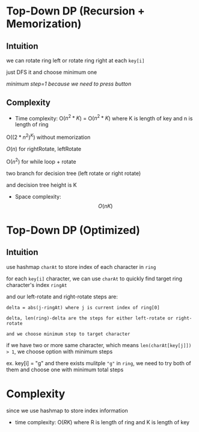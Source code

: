 # Top-Down DP (Recursion + Memorization)

## Intuition

we can rotate ring left or rotate ring right at each `key[i]`

just DFS it and choose minimum one

*minimum step=1 because we need to press button*

## Complexity
- Time complexity: O($n^2*K$) = O($n^2*K$) where K is length of key and n is length of ring

O($(2*n^2)^K$) without memorization

$O(n)$ for rightRotate, leftRotate

O($n^2$) for while loop + rotate

two branch for decision tree (left rotate or right rotate)

and decision tree height is K

- Space complexity:
$$O(nK)$$

# Top-Down DP (Optimized)

## Intuition

use hashmap `charAt` to store index of each character in `ring`

for each `key[i]` character, we can use `charAt` to quickly find target ring character's index `ringAt`

and our left-rotate and right-rotate steps are:

```
delta = abs(j-ringAt) where j is current index of ring[0]

delta, len(ring)-delta are the steps for either left-rotate or right-rotate

and we choose minimum step to target character
```

if we have two or more same character, which means `len(charAt[key[j]]) > 1`, we choose option with minimum steps

ex. key[i] = "g" and there exists mulitple `"g"` in `ring`, we need to try both of them and choose one with minimum total steps

# Complexity

since we use hashmap to store index information

- time complexity: O($RK$) where R is length of ring and K is length of key